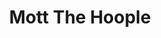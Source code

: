 ---
title: "Mott The Hoople"
summary: "British rock band, active from 1969 until 1974, with occasional reunions from 2009 onwards. Classic Era Members: Ian Hunter - Vocals And Guitar Mick Ralphs - Guitar Verden Allen - Keyboards Peter \"Overend\" Watts - Bass Dale \"Buffin\" Griffin - Drums Two follow-on bands after Ian Hunter left in 1974: 1974–1976 1977–1980 Use only for releases without Hunter, dating from the 1974-76 period. An unofficial or \"fake\" band also recorded MTH tracks around 1996/7. For these releases, please use ."
image: "mott-the-hoople.jpg"
apple_music_artist_url: "https://music.apple.com/gb/artist/mott-the-hoople/496660"
---